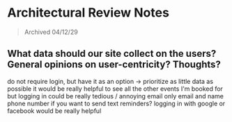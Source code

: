 # Architectural Review Notes
> Archived 04/12/29

## What data should our site collect on the users? General opinions on user-centricity? Thoughts? 
do not require login, but have it as an option -> prioritize as little data as possible
it would be really helpful to see all the other events I'm booked for
  but logging in could be really tedious / annoying
email only
email and name
phone number if you want to send text reminders?
logging in with google or facebook would be really helpful
